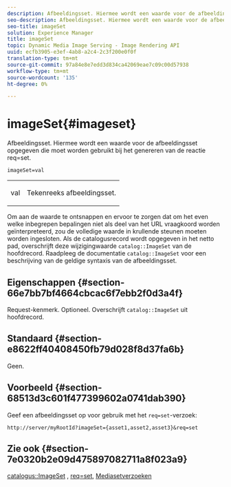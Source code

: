 ```yaml
---
description: Afbeeldingsset. Hiermee wordt een waarde voor de afbeeldingsset opgegeven die moet worden gebruikt bij het genereren van de reactie req=set.
seo-description: Afbeeldingsset. Hiermee wordt een waarde voor de afbeeldingsset opgegeven die moet worden gebruikt bij het genereren van de reactie req=set.
seo-title: imageSet
solution: Experience Manager
title: imageSet
topic: Dynamic Media Image Serving - Image Rendering API
uuid: ecfb3905-e3ef-4ab8-a2c4-2c3f200e0f0f
translation-type: tm+mt
source-git-commit: 97a84e8e7edd3d834ca42069eae7c09c00d57938
workflow-type: tm+mt
source-wordcount: '135'
ht-degree: 0%

---
```



# imageSet{#imageset}

Afbeeldingsset. Hiermee wordt een waarde voor de afbeeldingsset opgegeven die moet worden gebruikt bij het genereren van de reactie req=set.

`imageSet=val`

<table id="simpletable_F697691D166C407D82233664814F4663"> 
 <tr class="strow"> 
  <td class="stentry"> <p><span class="codeph"> <span class="varname"> val</span></span> </p> </td> 
  <td class="stentry"> <p>Tekenreeks afbeeldingsset. </p></td> 
 </tr> 
</table>

Om aan de waarde te ontsnappen en ervoor te zorgen dat om het even welke inbegrepen bepalingen niet als deel van het URL vraagkoord worden geïnterpreteerd, zou de volledige waarde in krullende steunen moeten worden ingesloten. Als de catalogusrecord wordt opgegeven in het netto pad, overschrijft deze wijzigingwaarde `catalog::ImageSet` van de hoofdrecord. Raadpleeg de documentatie `catalog::ImageSet` voor een beschrijving van de geldige syntaxis van de afbeeldingsset.

## Eigenschappen {#section-66e7bb7bf4664cbcac6f7ebb2f0d3a4f}

Request-kenmerk. Optioneel. Overschrijft `catalog::ImageSet` uit hoofdrecord.

## Standaard {#section-e8622ff40408450fb79d028f8d37fa6b}

Geen.

## Voorbeeld {#section-68513d3c601f477399602a0741dab390}

Geef een afbeeldingsset op voor gebruik met het `req=set`-verzoek:

`http://server/myRootId?imageSet={asset1,asset2,asset3}&req=set`

## Zie ook {#section-7e0320b2e09d475897082711a8f023a9}

[catalogus::ImageSet](/help/aem-is-ir-api/is-api/image-catalog/image-serving-api-ref/c-image-catalog-reference/c-image-svg-data-reference/c-image-data-reference/r-imageset-cat.md) ,  [req=set](../../../../../is-api/http-ref/image-serving-api-ref/c-http-protocol-reference/c-command-reference/r-req/r-req.md#reference-907cdb4a97034db7ad94695f25552e76),  [Mediasetverzoeken](../../../../../is-api/http-ref/image-serving-api-ref/c-http-protocol-reference/c-syntax-and-features/r-media-set-requests.md#reference-f2f2aa11208b47609fe17848d3b86a0b)
